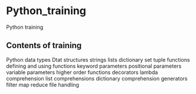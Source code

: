 # Python_training
Python training

Contents of training
-------------------------
Python data types
Dtat structures
strings
lists
dictionary
set
tuple
functions
defining and using functions
keyword parameters
positional parameters
variable parameters
higher order functions
decorators
lambda
comprehension
list comprehensions
dictionary comprehension
generators
filter
map
reduce
file handling
